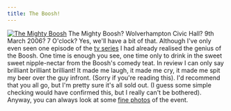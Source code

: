 ```yaml
---
title: The Boosh!
---
```

[![The Mighty Boosh](http://wp.roodesign.co.uk/wp-content/uploads/2006/03/97881355_31d08d76f9.jpg)](http://www.flickr.com/photos/gingerdjrob/97881355/) The Mighty Boosh? Wolverhampton Civic Hall? 9th March 2006? 7 O'clock? Yes, we'll have a bit of that. Although I've only even seen one episode of the [tv series](http://www.themightyboosh.com/) I had already realised the genius of the Boosh. One time is enough you see, one time only to drink in the sweet sweet nipple-nectar from the Boosh's comedy teat. In review I can only say brilliant brilliant brilliant! It made me laugh, it made me cry, it made me spit my beer over the guy infront. (Sorry if you're reading this). I'd recommend that you all go, but I'm pretty sure it's all sold out. (I guess some simple checking would have confirmed this, but I really can't be bothered). Anyway, you can always look at some [fine photos](http://www.flickr.com/photos/tags/mightyboosh/) of the event.